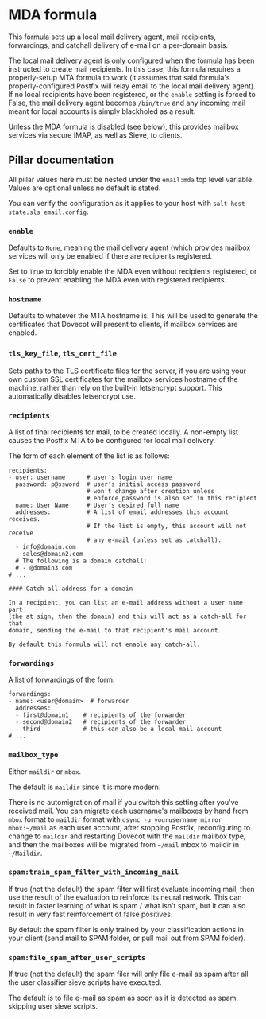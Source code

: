 # MDA formula

This formula sets up a local mail delivery agent, mail recipients, forwardings,
and catchall delivery of e-mail on a per-domain basis.

The local mail delivery agent is only configured when the formula has been
instructed to create mail recipients.  In this case, this formula requires
a properly-setup MTA formula to work (it assumes that said formula's
properly-configured Postfix will relay email to the local mail delivery agent).
If no local recipients have been registered, or the `enable` setting is forced
to False, the mail delivery agent becomes `/bin/true` and any incoming mail
meant for local accounts is simply blackholed as a result.

Unless the MDA formula is disabled (see below), this provides mailbox services
via secure IMAP, as well as Sieve, to clients.

## Pillar documentation

All pillar values here must be nested under the `email:mda` top level variable.
Values are optional unless no default is stated.

You can verify the configuration as it applies to your host with
`salt host state.sls email.config`.

### `enable`

Defaults to `None`, meaning the mail delivery agent (which provides mailbox services
will only be enabled if there are recipients registered.

Set to `True` to forcibly enable the MDA even without recipients registered,
or `False` to prevent enabling the MDA even with registered recipients.

### `hostname`

Defaults to whatever the MTA hostname is.  This will be used to generate the
certificates that Dovecot will present to clients, if mailbox services are enabled.

### `tls_key_file`, `tls_cert_file`

Sets paths to the TLS certificate files for the server, if you are using your
own custom SSL certificates for the mailbox services hostname of the machine,
rather than rely on the built-in letsencrypt support.  This automatically disables
letsencrypt use.

### `recipients`

A list of final recipients for mail, to be created locally.  A non-empty list
causes the Postfix MTA to be configured for local mail delivery.

The form of each element of the list is as follows:

```
recipients:
- user: username      # user's login user name
  password: p@ssword  # user's initial access password
                      # won't change after creation unless
                      # enforce_password is also set in this recipient
  name: User Name     # User's desired full name
  addresses:          # A list of email addresses this account receives.
                      # If the list is empty, this account will not receive
                      # any e-mail (unless set as catchall).
  - info@domain.com
  - sales@domain2.com
  # The following is a domain catchall:
  # - @domain3.com
# ...

#### Catch-all address for a domain

In a recipient, you can list an e-mail address without a user name part
(the at sign, then the domain) and this will act as a catch-all for that
domain, sending the e-mail to that recipient's mail account.

By default this formula will not enable any catch-all.

```

### `forwardings`

A list of forwardings of the form:

```
forwardings:
- name: <user@domain>  # forwarder
  addresses:
  - first@domain1    # recipients of the forwarder
  - second@domain2   # recipients of the forwarder
  - third            # this can also be a local mail account
# ...
```

### `mailbox_type`

Either `maildir` or `mbox`.

The default is `maildir` since it is more modern.

There is no automigration of mail if you switch this setting after you've
received mail.  You can migrate each username's mailboxes by hand from
`mbox` format to `maildir` format with
`dsync -u yourusername mirror mbox:~/mail` as each user account, after
stopping Postfix, reconfiguring to change to `maildir` and restarting
Dovecot with the `maildir` mailbox type, and then the mailboxes will
be migrated from `~/mail` mbox to maildir in `~/Maildir`.

### `spam:train_spam_filter_with_incoming_mail`

If true (not the default) the spam filter will first evaluate incoming mail,
then use the result of the evaluation to reinforce its neural network.
This can result in faster learning of what is spam / what isn't spam, but
it can also result in very fast reinforcement of false positives.

By default the spam filter is only trained by your classification actions
in your client (send mail to SPAM folder, or pull mail out from SPAM folder).

### `spam:file_spam_after_user_scripts`

If true (not the default) the spam filer will only file e-mail as spam after
all the user classifier sieve scripts have executed.

The default is to file e-mail as spam as soon as it is detected as spam,
skipping user sieve scripts.
